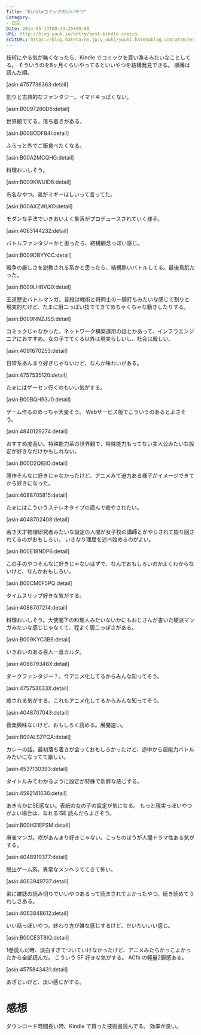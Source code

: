 ```yaml
---
Title: "Kindleコミックのいいやつ"
Category:
- 日記
Date: 2014-05-13T09:33:25+09:00
URL: http://blog.yuuk.io/entry/best-kindle-comics
EditURL: https://blog.hatena.ne.jp/y_uuki/yuuki.hatenablog.com/atom/entry/12921228815723811743
---
```


技術にやる気が無くなったら、Kindle でコミックを買い漁るみたいなことしてる。
そういうのを8ヶ月くらいやってるといいやつを結構発見できる。
順番は読んだ順。

[asin:4757736363:detail]

割りと古典的なファンタジー。イマドキっぽくない。

[asin:B0097280D6:detail]

世界観でてる。落ち着きがある。

[asin:B008ODF84I:detail]

ふらっと外でご飯食べたくなる。

[asin:B00A2MCQHG:detail]

料理おいしそう。

[asin:B009KWUID8:detail]

有名なやつ。弟がミギーほしいって言ってた。

[asin:B00AXZWLKO:detail]

モダンな手法でいきおいよく集落がプロデュースされていく様子。

[asin:4063144232:detail]

バトルファンタジーかと思ったら、結構観念っぽい感じ。

[asin:B009DBYYCC:detail]

戦争の厳しさを説教される系かと思ったら、結構熱いバトルしてる。最後鳥肌たった。

[asin:B009LHBVQ0:detail]

王道歴史バトルマンガ。普段は戦術と将同士の一騎打ちみたいな感じで割りと現実的だけど、たまに厨二っぽい技でてきてめちゃくちゃな動きしたりする。

[asin:B009NNZJSS:detail]

コミックじゃなかった。ネットワーク構築運用の話とかあって、インフラエンジニアにおすすめ。女の子でてくる以外は現実らしいし、社会は厳しい。

[asin:4091670253:detail]

日常系あんまり好きじゃないけど、なんか味わいがある。

[asin:4757535120:detail]

たまにはゲーセン行くのもいい気がする。

[asin:B00BQH93J0:detail]

ゲーム作るのめっちゃ大変そう。
Webサービス版でこういうのあるとよさそう。

[asin:4840129274:detail]

おすすめ度高い。特殊能力系の世界観で、特殊能力もってない主人公みたいな設定が好きなだけかもしれない。

[asin:B00D2QIEIO:detail]

原作そんなに好きじゃなかったけど、アニメみて迫力ある様子がイメージできてから好きになった。

[asin:4088705815:detail]

たまにはこういうステレオタイプの読んで癒やされたい。

[asin:4048702408:detail]

若き天才物理研究者みたいな設定の人間が女子校の講師とかやらされて振り回されてるのがおもしろい。
いきなり理屈を述べ始めるのがよい。

[asin:B00E18NDP6:detail]

この手のやつそんなに好きじゃないはずで、なんでおもしろいのかよくわからないけど、なんかおもしろい。

[asin:B00CM0F5PQ:detail]

タイムスリップ好きな気がする。

[asin:4088707214:detail]

料理おいしそう。大使閣下の料理人みたいないかにもおじさんが書いた硬派マンガみたいな感じじゃなくて、程よく厨二っぽさがある。

[asin:B009KYC3B6:detail]

いきおいのある百人一首カルタ。

[asin:408879348X:detail]

ダークファンタジー？。今アニメ化してるからみんな知ってそう。

[asin:475753633X:detail]

癒される気がする。これもアニメ化してるからみんな知ってそう。

[asin:4048707043:detail]

音楽興味ないけど、おもしろく読める。展開速い。

[asin:B00ALSZPQA:detail]

カレーの話。最初落ち着きが会っておもしろかったけど、途中から超能力バトルみたいになってて厳しい。

[asin:4537130393:detail]

タイトルみてわかるように設定が特殊で新鮮な感じする。

[asin:4592141636:detail]

あきらかにSE感ない。表紙の女の子の設定が気になる。
もっと現実っぽいやつがよい場合は、なれる!SE 読んだらよさそう。

[asin:B00H31EFSM:detail]

麻雀マンガ。咲があんまり好きじゃない。こっちのほうが人間ドラマ性ある気がする。

[asin:4048919377:detail]

脱出ゲーム系。異常なメンヘラでてきて怖い。

[asin:4063949737:detail]

弟に雑誌の読み切りでいいやつあるって読まされてよかったやつ。続き読めてうれしさある。

[asin:4063848612:detail]

いい話っぽいやつ。終わり方が雑な感じするけど、だいたいいい感じ。

[asin:B00CE3T8IQ:detail]

1巻読んだ時、淡白すぎてついていけなかったけど、アニメみたらかっこよかったから全部読んだ。
こういう SF 好きな気がする。
ACfa の軽量2脚感ある。

[asin:4575843431:detail]

あざといけど、淡い感じがする。

# 感想

ダウンロード時間長い時、Kindle で買った技術書読んでる。
効率が良い。
